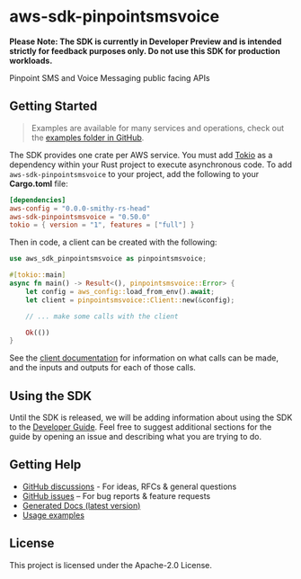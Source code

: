 # aws-sdk-pinpointsmsvoice

**Please Note: The SDK is currently in Developer Preview and is intended strictly for
feedback purposes only. Do not use this SDK for production workloads.**

Pinpoint SMS and Voice Messaging public facing APIs

## Getting Started

> Examples are available for many services and operations, check out the
> [examples folder in GitHub](https://github.com/awslabs/aws-sdk-rust/tree/main/examples).

The SDK provides one crate per AWS service. You must add [Tokio](https://crates.io/crates/tokio)
as a dependency within your Rust project to execute asynchronous code. To add `aws-sdk-pinpointsmsvoice` to
your project, add the following to your **Cargo.toml** file:

```toml
[dependencies]
aws-config = "0.0.0-smithy-rs-head"
aws-sdk-pinpointsmsvoice = "0.50.0"
tokio = { version = "1", features = ["full"] }
```

Then in code, a client can be created with the following:

```rust
use aws_sdk_pinpointsmsvoice as pinpointsmsvoice;

#[tokio::main]
async fn main() -> Result<(), pinpointsmsvoice::Error> {
    let config = aws_config::load_from_env().await;
    let client = pinpointsmsvoice::Client::new(&config);

    // ... make some calls with the client

    Ok(())
}
```

See the [client documentation](https://docs.rs/aws-sdk-pinpointsmsvoice/latest/aws_sdk_pinpointsmsvoice/client/struct.Client.html)
for information on what calls can be made, and the inputs and outputs for each of those calls.

## Using the SDK

Until the SDK is released, we will be adding information about using the SDK to the
[Developer Guide](https://docs.aws.amazon.com/sdk-for-rust/latest/dg/welcome.html). Feel free to suggest
additional sections for the guide by opening an issue and describing what you are trying to do.

## Getting Help

* [GitHub discussions](https://github.com/awslabs/aws-sdk-rust/discussions) - For ideas, RFCs & general questions
* [GitHub issues](https://github.com/awslabs/aws-sdk-rust/issues/new/choose) – For bug reports & feature requests
* [Generated Docs (latest version)](https://awslabs.github.io/aws-sdk-rust/)
* [Usage examples](https://github.com/awslabs/aws-sdk-rust/tree/main/examples)

## License

This project is licensed under the Apache-2.0 License.

